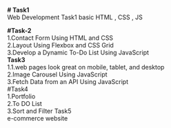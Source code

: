 **# Task1**                            
Web Development Task1 basic HTML , CSS , JS

**#Task-2**                  
1.Contact Form Using HTML and CSS                                                          
2.Layout Using Flexbox and CSS Grid                                    
3.Develop a Dynamic To-Do List Using JavaScript            
**Task3**                                                            
1.1.web pages look great on mobile, tablet, and desktop                      
2.Image Carousel Using JavaScript                                   
3.Fetch Data from an API Using JavaScript                                            
#Task4                                                                                    
1.Portfolio                                                  
2.To DO List                                                                                                    
3.Sort and Filter 
Task5                                                                                                                      
e-commerce website
